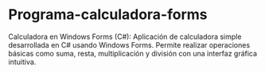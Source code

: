 # Programa-calculadora-forms
Calculadora en Windows Forms (C#): Aplicación de calculadora simple desarrollada en C# usando Windows Forms. Permite realizar operaciones básicas como suma, resta, multiplicación y división con una interfaz gráfica intuitiva.
